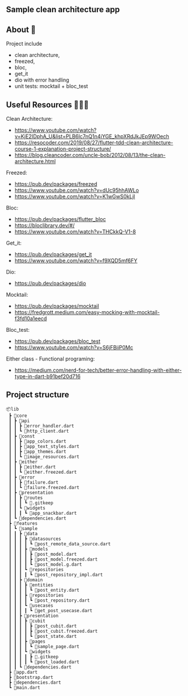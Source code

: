 ## Sample clean architecture app 

## About 📱

Project include
- clean architecture,
- freezed,
- bloc,
- get_it 
- dio with error handling
- unit tests: mocktail + bloc_test

## Useful Resources 🧑🏼‍🎓

Clean Architecture:
- https://www.youtube.com/watch?v=KjE2IDphA_U&list=PLB6lc7nQ1n4iYGE_khpXRdJkJEp9WOech
- https://resocoder.com/2019/08/27/flutter-tdd-clean-architecture-course-1-explanation-project-structure/
- https://blog.cleancoder.com/uncle-bob/2012/08/13/the-clean-architecture.html

Freezed: 
- https://pub.dev/packages/freezed
- https://www.youtube.com/watch?v=dUc95hhAWLo
- https://www.youtube.com/watch?v=K1wGwS0kLjI

Bloc: 
- https://pub.dev/packages/flutter_bloc
- https://bloclibrary.dev/#/
- https://www.youtube.com/watch?v=THCkkQ-V1-8

Get_it: 
- https://pub.dev/packages/get_it
- https://www.youtube.com/watch?v=f9XQD5mf6FY

Dio: 
- https://pub.dev/packages/dio

Mocktail: 
- https://pub.dev/packages/mocktail
- https://fredgrott.medium.com/easy-mocking-with-mocktail-f3fd10a1eecd

Bloc_test: 
- https://pub.dev/packages/bloc_test
- https://www.youtube.com/watch?v=S6jFBiiP0Mc

Either class - Functional programing: 
- https://medium.com/nerd-for-tech/better-error-handling-with-either-type-in-dart-b91bef20d716



## Project structure

```
📦lib
 ┣ 📂core
 ┃ ┣ 📂api
 ┃ ┃ ┣ 📜error_handler.dart
 ┃ ┃ ┗ 📜http_client.dart
 ┃ ┣ 📂const
 ┃ ┃ ┣ 📜app_colors.dart
 ┃ ┃ ┣ 📜app_text_styles.dart
 ┃ ┃ ┣ 📜app_themes.dart
 ┃ ┃ ┗ 📜image_resources.dart
 ┃ ┣ 📂either
 ┃ ┃ ┣ 📜either.dart
 ┃ ┃ ┗ 📜either.freezed.dart
 ┃ ┣ 📂error
 ┃ ┃ ┣ 📜failure.dart
 ┃ ┃ ┗ 📜failure.freezed.dart
 ┃ ┣ 📂presentation
 ┃ ┃ ┣ 📂routes
 ┃ ┃ ┃ ┗ 📜.gitkeep
 ┃ ┃ ┗ 📂widgets
 ┃ ┃ ┃ ┗ 📜app_snackbar.dart
 ┃ ┗ 📜dependencies.dart
 ┣ 📂features
 ┃ ┗ 📂sample
 ┃ ┃ ┣ 📂data
 ┃ ┃ ┃ ┣ 📂datasources
 ┃ ┃ ┃ ┃ ┗ 📜post_remote_data_source.dart
 ┃ ┃ ┃ ┣ 📂models
 ┃ ┃ ┃ ┃ ┣ 📜post_model.dart
 ┃ ┃ ┃ ┃ ┣ 📜post_model.freezed.dart
 ┃ ┃ ┃ ┃ ┗ 📜post_model.g.dart
 ┃ ┃ ┃ ┗ 📂repositories
 ┃ ┃ ┃ ┃ ┗ 📜post_repository_impl.dart
 ┃ ┃ ┣ 📂domain
 ┃ ┃ ┃ ┣ 📂entities
 ┃ ┃ ┃ ┃ ┗ 📜post_entity.dart
 ┃ ┃ ┃ ┣ 📂repositories
 ┃ ┃ ┃ ┃ ┗ 📜post_repository.dart
 ┃ ┃ ┃ ┗ 📂usecases
 ┃ ┃ ┃ ┃ ┗ 📜get_post_usecase.dart
 ┃ ┃ ┣ 📂presentation
 ┃ ┃ ┃ ┣ 📂cubit
 ┃ ┃ ┃ ┃ ┣ 📜post_cubit.dart
 ┃ ┃ ┃ ┃ ┣ 📜post_cubit.freezed.dart
 ┃ ┃ ┃ ┃ ┗ 📜post_state.dart
 ┃ ┃ ┃ ┣ 📂pages
 ┃ ┃ ┃ ┃ ┗ 📜sample_page.dart
 ┃ ┃ ┃ ┗ 📂widgets
 ┃ ┃ ┃ ┃ ┣ 📜.gitkeep
 ┃ ┃ ┃ ┃ ┗ 📜post_loaded.dart
 ┃ ┃ ┗ 📜dependencies.dart
 ┣ 📜app.dart
 ┣ 📜bootstrap.dart
 ┣ 📜dependencies.dart
 ┗ 📜main.dart
 ```




